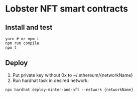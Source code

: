 # Lobster NFT smart contracts

## Install and test
```
yarn # or npm i
npm run compile
npm t
```

## Deploy
1. Put private key without 0x to ~/.ethereum/{networkName}
2. Run hardhat task in desired network:
```
npx hardhat deploy-minter-and-nft --network {networkName}
```
